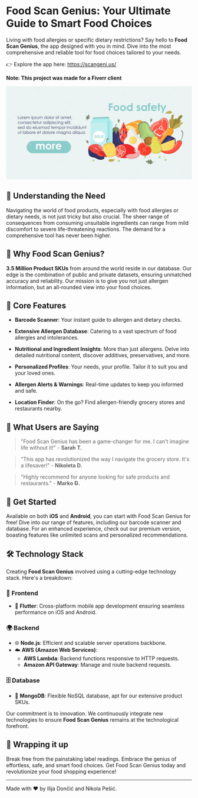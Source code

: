 # Food Scan Genius: Your Ultimate Guide to Smart Food Choices

Living with food allergies or specific dietary restrictions? Say hello to **Food Scan Genius**, the app designed with you in mind. Dive into the most comprehensive and reliable tool for food choices tailored to your needs.

👉 Explore the app here: https://scangeni.us/

**Note: This project was made for a Fiverr client**


![Food Scan Genius Logo](./icons/fsg.png)

## 🍏 Understanding the Need

Navigating the world of food products, especially with food allergies or dietary needs, is not just tricky but also crucial. The sheer range of consequences from consuming unsuitable ingredients can range from mild discomfort to severe life-threatening reactions. The demand for a comprehensive tool has never been higher.

## 🍓 Why Food Scan Genius?

**3.5 Million Product SKUs** from around the world reside in our database. Our edge is the combination of public and private datasets, ensuring unmatched accuracy and reliability. Our mission is to give you not just allergen information, but an all-rounded view into your food choices.

## 🍍 Core Features

- **Barcode Scanner**: Your instant guide to allergen and dietary checks.
  
- **Extensive Allergen Database**: Catering to a vast spectrum of food allergies and intolerances.
  
- **Nutritional and Ingredient Insights**: More than just allergens. Delve into detailed nutritional content, discover additives, preservatives, and more.
  
- **Personalized Profiles**: Your needs, your profile. Tailor it to suit you and your loved ones.
  
- **Allergen Alerts & Warnings**: Real-time updates to keep you informed and safe.
  
- **Location Finder**: On the go? Find allergen-friendly grocery stores and restaurants nearby.

## 🍔 What Users are Saying

> "Food Scan Genius has been a game-changer for me. I can't imagine life without it!" - **Sarah T.**
  
> "This app has revolutionized the way I navigate the grocery store. It's a lifesaver!" - **Nikoleta D.**
  
> "Highly recommend for anyone looking for safe products and restaurants." - **Marko Đ.**

## 🥑 Get Started

Available on both **iOS** and **Android**, you can start with Food Scan Genius for free! Dive into our range of features, including our barcode scanner and database. For an enhanced experience, check out our premium version, boasting features like unlimited scans and personalized recommendations.

## 🛠 Technology Stack

Creating **Food Scan Genius** involved using a cutting-edge technology stack. Here's a breakdown:

### 📱 Frontend
- 🦋 **Flutter**: Cross-platform mobile app development ensuring seamless performance on iOS and Android.

### 🌍 Backend
- 🌐 **Node.js**: Efficient and scalable server operations backbone.
- ☁️ **AWS (Amazon Web Services)**:
    - **AWS Lambda**: Backend functions responsive to HTTP requests.
    - **Amazon API Gateway**: Manage and route backend requests.
  
### 🗄️ Database
-  🍃  **MongoDB**: Flexible NoSQL database, apt for our extensive product SKUs.

Our commitment is to innovation. We continuously integrate new technologies to ensure **Food Scan Genius** remains at the technological forefront.

## 🌯 Wrapping it up

Break free from the painstaking label readings. Embrace the genius of effortless, safe, and smart food choices. Get Food Scan Genius today and revolutionize your food shopping experience!

---

Made with ❤️ by Ilija Dončić and Nikola Pešić.
